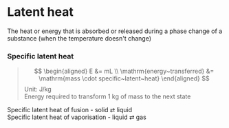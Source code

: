 # Latent heat

The heat or energy that is absorbed or released during a phase change of a substance (when the temperature doesn't change)

### Specific latent heat

> $$
\begin{aligned}
  E &= mL \\
  \mathrm{energy~transferred} &= \mathrm{mass \cdot specific~latent~heat}
\end{aligned}
> $$
> Unit: J/kg \
> Energy required to transform 1 kg of mass to the next state

Specific latent heat of fusion - solid ⇄ liquid \
Specific latent heat of vaporisation - liquid ⇄ gas
